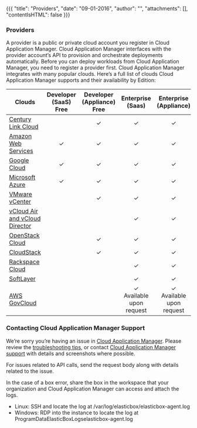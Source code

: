 {{{
"title": "Providers",
"date": "09-01-2016",
"author": "",
"attachments": [],
"contentIsHTML": false
}}}

### Providers

A provider is a public or private cloud account you register in Cloud Application Manager. Cloud Application Manager interfaces with the provider account’s API to provision and orchestrate deployments automatically. Before you can deploy workloads from Cloud Application Manager, you need to register a provider first. Cloud Application Manager integrates with many popular clouds. Here’s a full list of clouds Cloud Application Manager supports and their availability by Edition:

| Clouds | Developer <br> (SaaS) Free | Developer <br> (Appliance) Free | Enterprise <br> (Saas) | Enterprise <br> (Appliance) |
|-----|:-----:|:-----:|:-----:|:-----:|
| [Century Link Cloud](./using-centurylink-cloud.md) | | ✓ | ✓ | ✓ |
| [Amazon Web Services](./using-your-aws-account.md) | ✓ | ✓ | ✓ | ✓ |
| [Google Cloud](./using-google-cloud.md) | ✓ | ✓ | ✓ | ✓ |
| [Microsoft Azure](./using-azure.md) | ✓ | ✓ | ✓ | ✓ |
| [VMware vCenter](./using-the-vmware-vcenter-private-datacenter.md) |  | ✓ | ✓ | ✓ |
| [vCloud Air and vCloud Director](./orchestrating-vcloud-air-vcloud-director-deployments.md) |  |  | ✓ | ✓ |
| [OpenStack Cloud](./using-openstack-cloud.md) |  | ✓ | ✓ | ✓ |
| [CloudStack](./using-cloudstack.md) |  | ✓ | ✓ | ✓ |
| [Rackspace Cloud](./using-rackspace-cloud.md) |  |  | ✓ | ✓ |
| [SoftLayer](./using-softlayer.md) |  |  | ✓ | ✓ |
| [AWS GovCloud](./using-aws-govcloud.md) |  |  | ✓ <br> Available upon request | ✓ <br> Available upon request |

### Contacting Cloud Application Manager Support

We’re sorry you’re having an issue in [Cloud Application Manager](https://www.ctl.io/cloud-application-manager/). Please review the [troubleshooting tips](../Troubleshooting/troubleshooting-tips.md), or contact [Cloud Application Manager support](mailto:cloudsupport@centurylink.com) with details and screenshots where possible.

For issues related to API calls, send the request body along with details related to the issue.

In the case of a box error, share the box in the workspace that your organization and Cloud Application Manager can access and attach the logs.
* Linux: SSH and locate the log at /var/log/elasticbox/elasticbox-agent.log
* Windows: RDP into the instance to locate the log at ProgramDataElasticBoxLogselasticbox-agent.log
